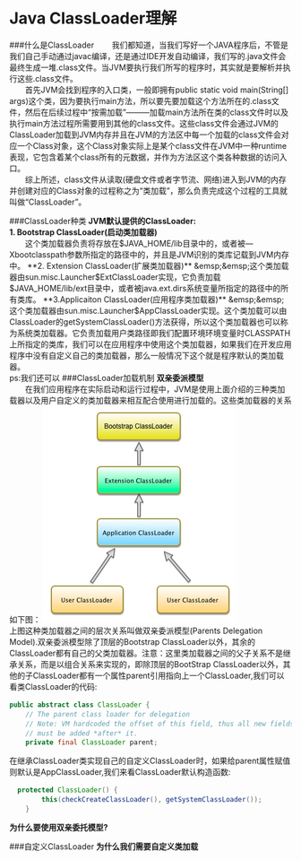 # Java ClassLoader理解
###什么是ClassLoader
&emsp;&emsp;我们都知道，当我们写好一个JAVA程序后，不管是我们自己手动通过javac编译，还是通过IDE开发自动编译，我们写的.java文件会最终生成一堆.class文件。当JVM要执行我们所写的程序时，其实就是要解析并执行这些.class文件。  
&emsp;&emsp;首先JVM会找到程序的入口类，一般即拥有public static void main(String[] args)这个类，因为要执行main方法，所以要先要加载这个方法所在的.class文件，然后在后续过程中“按需加载”———加载main方法所在类的class文件时以及执行main方法过程所需要用到其他的class文件。这些class文件会通过JVM的ClassLoader加载到JVM内存并且在JVM的方法区中每一个加载的class文件会对应一个Class对象，这个Class对象实际上是某个class文件在JVM中一种runtime表现，它包含着某个class所有的元数据，并作为方法区这个类各种数据的访问入口。  
&emsp;&emsp;综上所述，class文件从读取(硬盘文件或者字节流、网络)进入到JVM的内存并创建对应的Class对象的过程称之为“类加载”，那么负责完成这个过程的工具就叫做“ClassLoader”。

###ClassLoader种类
**JVM默认提供的ClassLoader:**  
**1. Bootstrap ClassLoader(启动类加载器)**  
&emsp;&emsp;这个类加载器负责将存放在$JAVA_HOME/lib目录中的，或者被—Xbootclasspath参数所指定的路径中的，并且是JVM识别的类库记载到JVM内存中。  
**2. Extension ClassLoader(扩展类加载器)**  
&emsp;&emsp;这个类加载器由sun.misc.Launcher$ExtClassLoader实现，它负责加载$JAVA_HOME/lib/ext目录中，或者被java.ext.dirs系统变量所指定的路径中的所有类库。  
**3.Applicaiton ClassLoader(应用程序类加载器)**  
&emsp;&emsp;这个类加载器由sun.misc.Launcher$AppClassLoader实现。这个类加载可以由ClassLoader的getSystemClassLoader()方法获得，所以这个类加载器也可以称为系统类加载器。它负责加载用户类路径即我们配置环境环境变量时CLASSPATH上所指定的类库，我们可以在应用程序中使用这个类加载器，如果我们在开发应用程序中没有自定义自己的类加载器，那么一般情况下这个就是程序默认的类加载器。  
ps:我们还可以
###ClassLoader加载机制
**双亲委派模型**  
&emsp;&emsp;在我们应用程序在实际启动和运行过程中，JVM是使用上面介绍的三种类加载器以及用户自定义的类加载器来相互配合使用进行加载的。这些类加载器的关系如下图：
![img](./images/classloader.jpg)  
上图这种类加载器之间的层次关系叫做双亲委派模型(Parents Delegation Model).双亲委派模型除了顶层的Bootstrap ClassLoader以外，其余的ClassLoader都有自己的父类加载器。注意：这里类加载器之间的父子关系不是继承关系，而是以组合关系来实现的，即除顶层的BootStrap ClassLoader以外，其他的子ClassLoader都有一个属性parent引用指向上一个ClassLoader,我们可以看类ClassLoader的代码:  
```java   
public abstract class ClassLoader {
    // The parent class loader for delegation
    // Note: VM hardcoded the offset of this field, thus all new fields
    // must be added *after* it.
    private final ClassLoader parent;
 ```
 在继承ClassLoader类实现自己的自定义ClassLoader时，如果给parent属性赋值则默认是AppClassLoader,我们来看ClassLoader默认构造函数:
```java
  protected ClassLoader() {
        this(checkCreateClassLoader(), getSystemClassLoader());
    }
```
**为什么要使用双亲委托模型?**


###自定义ClassLoader
**为什么我们需要自定义类加载**